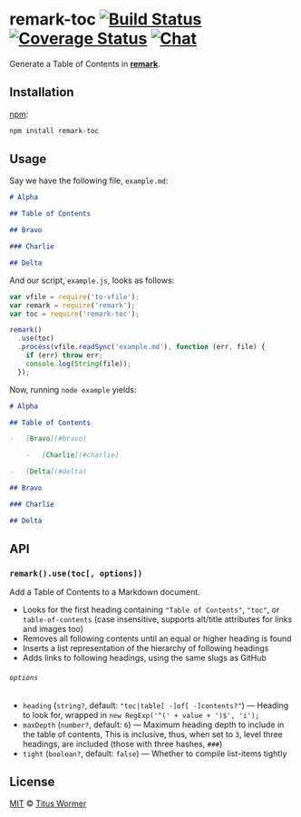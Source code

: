 # remark-toc [![Build Status][build-badge]][build-status] [![Coverage Status][coverage-badge]][coverage-status] [![Chat][chat-badge]][chat]

Generate a Table of Contents in [**remark**][remark].

## Installation

[npm][]:

```bash
npm install remark-toc
```

## Usage

Say we have the following file, `example.md`:

```markdown
# Alpha

## Table of Contents

## Bravo

### Charlie

## Delta
```

And our script, `example.js`, looks as follows:

```javascript
var vfile = require('to-vfile');
var remark = require('remark');
var toc = require('remark-toc');

remark()
  .use(toc)
  .process(vfile.readSync('example.md'), function (err, file) {
    if (err) throw err;
    console.log(String(file));
  });
```

Now, running `node example` yields:

```markdown
# Alpha

## Table of Contents

-   [Bravo](#bravo)

    -   [Charlie](#charlie)

-   [Delta](#delta)

## Bravo

### Charlie

## Delta
```

## API

### `remark().use(toc[, options])`

Add a Table of Contents to a Markdown document.

*   Looks for the first heading containing `"Table of Contents"`, `"toc"`,
    or `table-of-contents` (case insensitive, supports alt/title attributes
    for links and images too)
*   Removes all following contents until an equal or higher heading is found
*   Inserts a list representation of the hierarchy of following headings
*   Adds links to following headings, using the same slugs as GitHub

###### `options`

*   `heading` (`string?`, default: `"toc|table[ -]of[ -]contents?"`)
    — Heading to look for, wrapped in `new RegExp('^(' + value + ')$', 'i');`
*   `maxDepth` (`number?`, default: `6`)
    — Maximum heading depth to include in the table of contents,
    This is inclusive, thus, when set to `3`, level three headings,
    are included (those with three hashes, `###`)
*   `tight` (`boolean?`, default: `false`)
    — Whether to compile list-items tightly

## License

[MIT][license] © [Titus Wormer][author]

<!-- Definitions -->

[build-badge]: https://img.shields.io/travis/wooorm/remark-toc.svg

[build-status]: https://travis-ci.org/wooorm/remark-toc

[coverage-badge]: https://img.shields.io/codecov/c/github/wooorm/remark-toc.svg

[coverage-status]: https://codecov.io/github/wooorm/remark-toc

[chat-badge]: https://img.shields.io/gitter/room/wooorm/remark.svg

[chat]: https://gitter.im/wooorm/remark

[license]: LICENSE

[author]: http://wooorm.com

[npm]: https://docs.npmjs.com/cli/install

[remark]: https://github.com/wooorm/remark
